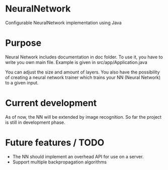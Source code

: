 # NeuralNetwork
Configurable NeuralNetwork implementation using Java

# Purpose
Neural Network includes documentation in doc folder. To use it, you have to write you own main file. Example is given in src/app/Application.java

You can adjust the size and amount of layers. You also have the possibility of creating a neural network trainer which trains your NN (Neural Network) to a given input.

# Current development
As of now, the NN will be extended by image recognition. So far the project is still in development phase.

# Future features / TODO

* The NN should implement an overhead API for use on a server.
* Support multiple backpropagation algorithms
